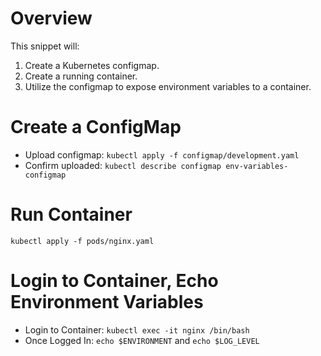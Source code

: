 # Overview

This snippet will:

1. Create a Kubernetes configmap.
2. Create a running container.
3. Utilize the configmap to expose environment variables to a container.

# Create a ConfigMap

- Upload configmap: `kubectl apply -f configmap/development.yaml`
- Confirm uploaded: `kubectl describe configmap env-variables-configmap`

# Run Container

`kubectl apply -f pods/nginx.yaml`

# Login to Container, Echo Environment Variables

- Login to Container: `kubectl exec -it nginx /bin/bash`
- Once Logged In: `echo $ENVIRONMENT` and `echo $LOG_LEVEL`